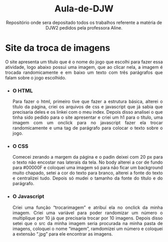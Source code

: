 <h1 align="center"> Aula-de-DJW </h1>
<p align="center">Repositório onde sera depositado todos os trabalhos referente a matéria de DJW2 pedidos pela professora Aline.</p>
 
<h1>Site da troca de imagens</h1>
 <p Align="justify">O site apresenta um título que é o nome do jogo que escolhi para fazer essa atividade, logo abaixo possui uma imagem, que ao clicar nela, a imagem é trocada randomicamente e em baixo um texto com três parágrafos que falam sobre o jogo escolhido.</p>
 
<ul>
<li><h3>O HTML</h3></li>

<p Align="justify">Para fazer o html, primeiro tive que fazer a estrutura básica, alterei o título da página,  criei os arquivos de css e javascript que já sabia que precisaria deles e os linkei com o meu index. Depois disso analisei o que tinha sido pedido para o site apresentar e criei um h1 para o título, uma imagem com um onclick para no javascript fazer ela trocar randomicamente e uma tag de parágrafo para colocar o texto sobre o jogo.</p>

<li><h3>O CSS</h3></li>

<p Align="justify">Comecei zerando a margem da página e o padin deixei com 20 px para o texto não encostar nas laterais da tela. No body alterei a cor de fundo para #00000F e coloquei uma imagem só para não ficar um background muito chapado, setei a cor do texto para branco,  alterei a fonte do texto e centralizei tudo. Depois só mudei o tamanho da fonte do título e do parágrafo.</p>

<li><h3>O Javascript</h3></li>

<p Align="justify">Criei uma função “trocarimagem” e atribuí ela no onclick da minha imagem. Criei uma  variável para poder randomizar um número o multiplique por 10 já que precisaria trocar por 10 imagens. Depois disso setei que o src da minha imagem seria procurada na minha pasta de imagens, coloquei o nome “imagem”, ramdomizei um número e coloquei a extensão “.jpg” para ele encontrar as imagens.</p>
</ul>
